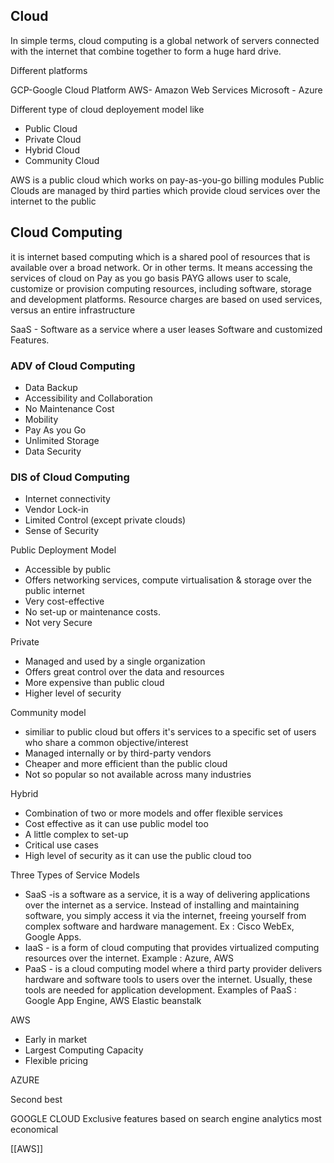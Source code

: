 
## Cloud

In simple terms, cloud computing is a global network of servers connected with the internet that combine together to form a huge hard drive. 

Different platforms

GCP-Google Cloud Platform
AWS- Amazon Web Services
Microsoft - Azure

Different type of cloud deployement model like

- Public Cloud
- Private Cloud
- Hybrid Cloud
- Community Cloud

AWS is a public cloud which works on pay-as-you-go billing modules
Public Clouds are managed by third parties which provide cloud services over the internet to the public 

## Cloud Computing 

it is internet based computing which is a shared pool of resources that is available over a broad network. Or in other terms. It means accessing the services of cloud on Pay as you go basis 
PAYG allows user to scale, customize or provision  computing resources, including software, storage and development platforms.
Resource charges are based on used services, versus an entire infrastructure

SaaS - Software as a service where a user leases Software and customized Features.

### ADV of Cloud Computing

- Data Backup
- Accessibility and Collaboration
- No Maintenance Cost
- Mobility
- Pay As you Go
- Unlimited Storage
- Data Security

### DIS of Cloud Computing

- Internet connectivity
- Vendor Lock-in
- Limited Control (except private clouds)
-  Sense of Security


Public Deployment Model
- Accessible by public
- Offers networking services, compute virtualisation & storage over the public internet 
- Very cost-effective
- No set-up or maintenance costs.
- Not very Secure

Private
- Managed and used by a single organization
- Offers great control over the data and resources
- More expensive than public cloud
- Higher level of security


Community model
- similiar to public cloud but offers it's services to a specific set of users who share a common objective/interest
- Managed internally or by third-party vendors 
- Cheaper and more efficient than the public cloud
- Not so popular so not available across many industries

Hybrid
- Combination of two or more models and offer flexible services
- Cost effective as it can use public model too
- A little complex to set-up
- Critical use cases
- High level of security as it can use the public cloud too




Three Types of Service Models

- SaaS -is a software as a service, it is a way of  delivering applications over the internet as a service. Instead of installing and maintaining software, you simply access it via the internet, freeing yourself from complex software and hardware management. Ex : Cisco WebEx, Google Apps. 
- IaaS - is a form of cloud computing that provides virtualized computing resources over the internet. Example : Azure, AWS
- PaaS - is a cloud computing model where a third party provider delivers hardware and software tools to users over the internet. Usually, these tools are needed for application development. Examples of PaaS : Google App Engine, AWS Elastic beanstalk



AWS

- Early in market
- Largest Computing Capacity
- Flexible pricing

AZURE 

Second best

GOOGLE CLOUD
Exclusive features based on search engine analytics
most economical

[[AWS]]




